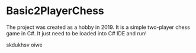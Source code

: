 # Basic2PlayerChess
The project was created as a hobby in 2019. It is a simple two-player chess game in C#. 
It just need to be loaded into C# IDE and run!

skdukhsv
oiwe
